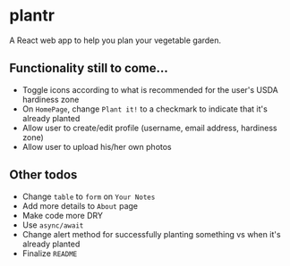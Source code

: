 # plantr

A React web app to help you plan your vegetable garden.

## Functionality still to come...

- Toggle icons according to what is recommended for the user's USDA hardiness zone
- On `HomePage`, change `Plant it!` to a checkmark to indicate that it's already planted
- Allow user to create/edit profile (username, email address, hardiness zone)
- Allow user to upload his/her own photos

## Other todos

- Change `table` to `form` on `Your Notes`
- Add more details to `About` page
- Make code more DRY
- Use `async/await`
- Change alert method for successfully planting something vs when it's already planted
- Finalize `README`
